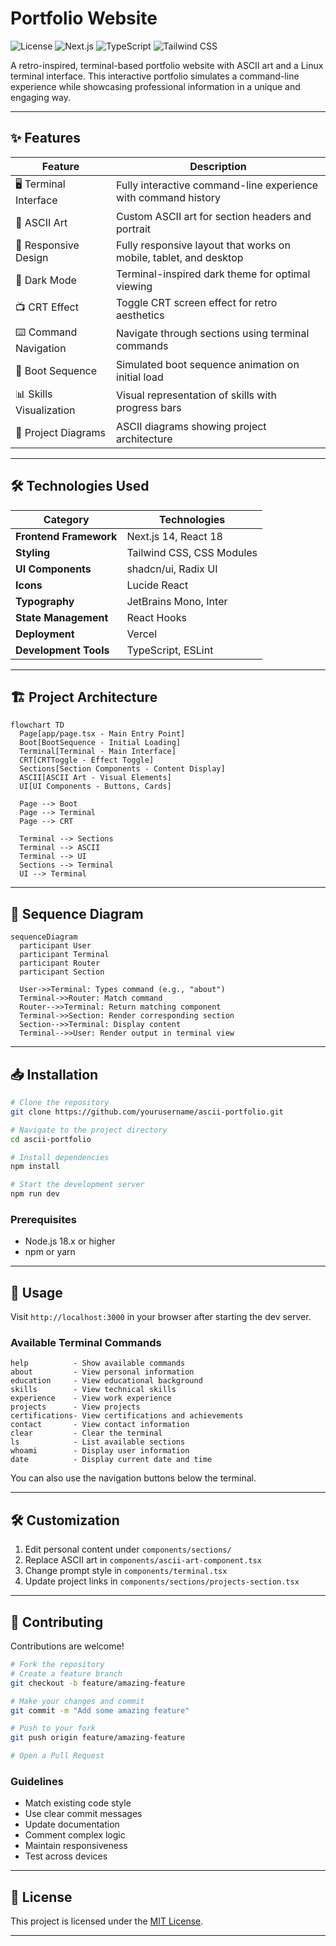 # Portfolio Website

![License](https://img.shields.io/badge/license-MIT-blue.svg)
![Next.js](https://img.shields.io/badge/Next.js-14.1.0-black)
![TypeScript](https://img.shields.io/badge/TypeScript-5.x-blue)
![Tailwind CSS](https://img.shields.io/badge/Tailwind-3.3.0-38B2AC)

A retro-inspired, terminal-based portfolio website with ASCII art and a Linux terminal interface. This interactive portfolio simulates a command-line experience while showcasing professional information in a unique and engaging way.

---

## ✨ Features

<table>
  <thead>
    <tr>
      <th>Feature</th>
      <th>Description</th>
    </tr>
  </thead>
  <tbody>
    <tr>
      <td>🖥️ Terminal Interface</td>
      <td>Fully interactive command-line experience with command history</td>
    </tr>
    <tr>
      <td>🎨 ASCII Art</td>
      <td>Custom ASCII art for section headers and portrait</td>
    </tr>
    <tr>
      <td>📱 Responsive Design</td>
      <td>Fully responsive layout that works on mobile, tablet, and desktop</td>
    </tr>
    <tr>
      <td>🌙 Dark Mode</td>
      <td>Terminal-inspired dark theme for optimal viewing</td>
    </tr>
    <tr>
      <td>📺 CRT Effect</td>
      <td>Toggle CRT screen effect for retro aesthetics</td>
    </tr>
    <tr>
      <td>⌨️ Command Navigation</td>
      <td>Navigate through sections using terminal commands</td>
    </tr>
    <tr>
      <td>🔄 Boot Sequence</td>
      <td>Simulated boot sequence animation on initial load</td>
    </tr>
    <tr>
      <td>📊 Skills Visualization</td>
      <td>Visual representation of skills with progress bars</td>
    </tr>
    <tr>
      <td>📝 Project Diagrams</td>
      <td>ASCII diagrams showing project architecture</td>
    </tr>
  </tbody>
</table>

---

## 🛠️ Technologies Used

<table>
  <thead>
    <tr>
      <th>Category</th>
      <th>Technologies</th>
    </tr>
  </thead>
  <tbody>
    <tr>
      <td><strong>Frontend Framework</strong></td>
      <td>Next.js 14, React 18</td>
    </tr>
    <tr>
      <td><strong>Styling</strong></td>
      <td>Tailwind CSS, CSS Modules</td>
    </tr>
    <tr>
      <td><strong>UI Components</strong></td>
      <td>shadcn/ui, Radix UI</td>
    </tr>
    <tr>
      <td><strong>Icons</strong></td>
      <td>Lucide React</td>
    </tr>
    <tr>
      <td><strong>Typography</strong></td>
      <td>JetBrains Mono, Inter</td>
    </tr>
    <tr>
      <td><strong>State Management</strong></td>
      <td>React Hooks</td>
    </tr>
    <tr>
      <td><strong>Deployment</strong></td>
      <td>Vercel</td>
    </tr>
    <tr>
      <td><strong>Development Tools</strong></td>
      <td>TypeScript, ESLint</td>
    </tr>
  </tbody>
</table>

---

## 🏗️ Project Architecture

```mermaid
flowchart TD
  Page[app/page.tsx - Main Entry Point]
  Boot[BootSequence - Initial Loading]
  Terminal[Terminal - Main Interface]
  CRT[CRTToggle - Effect Toggle]
  Sections[Section Components - Content Display]
  ASCII[ASCII Art - Visual Elements]
  UI[UI Components - Buttons, Cards]

  Page --> Boot
  Page --> Terminal
  Page --> CRT

  Terminal --> Sections
  Terminal --> ASCII
  Terminal --> UI
  Sections --> Terminal
  UI --> Terminal
```


---

## 🧭 Sequence Diagram

```mermaid
sequenceDiagram
  participant User
  participant Terminal
  participant Router
  participant Section

  User->>Terminal: Types command (e.g., "about")
  Terminal->>Router: Match command
  Router-->>Terminal: Return matching component
  Terminal->>Section: Render corresponding section
  Section-->>Terminal: Display content
  Terminal-->>User: Render output in terminal view
```

---

## 📥 Installation

```bash
# Clone the repository
git clone https://github.com/yourusername/ascii-portfolio.git

# Navigate to the project directory
cd ascii-portfolio

# Install dependencies
npm install

# Start the development server
npm run dev
```

### Prerequisites

- Node.js 18.x or higher
- npm or yarn

---

## 🚀 Usage

Visit `http://localhost:3000` in your browser after starting the dev server.

### Available Terminal Commands

```
help          - Show available commands
about         - View personal information
education     - View educational background
skills        - View technical skills
experience    - View work experience
projects      - View projects
certifications- View certifications and achievements
contact       - View contact information
clear         - Clear the terminal
ls            - List available sections
whoami        - Display user information
date          - Display current date and time
```

You can also use the navigation buttons below the terminal.

---

## 🛠️ Customization

1. Edit personal content under `components/sections/`
2. Replace ASCII art in `components/ascii-art-component.tsx`
3. Change prompt style in `components/terminal.tsx`
4. Update project links in `components/sections/projects-section.tsx`

---

## 👥 Contributing

Contributions are welcome!

```bash
# Fork the repository
# Create a feature branch
git checkout -b feature/amazing-feature

# Make your changes and commit
git commit -m "Add some amazing feature"

# Push to your fork
git push origin feature/amazing-feature

# Open a Pull Request
```

### Guidelines

- Match existing code style
- Use clear commit messages
- Update documentation
- Comment complex logic
- Maintain responsiveness
- Test across devices

---

## 📄 License

This project is licensed under the [MIT License](LICENSE).

---
